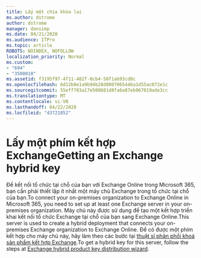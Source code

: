 ```yaml
---
title: Lấy một chìa khóa lai
ms.author: dstrome
author: dstrome
manager: dansimp
ms.date: 04/21/2020
ms.audience: ITPro
ms.topic: article
ROBOTS: NOINDEX, NOFOLLOW
localization_priority: Normal
ms.custom:
- "694"
- "3500010"
ms.assetid: f3195f97-4f11-482f-8cb4-58f1ab93cd8c
ms.openlocfilehash: 6d12b8e1a9b94b28d0007065446a1d55ac072e1c
ms.sourcegitcommit: 55eff703a17e500681d8fa6a87eb067019ade3cc
ms.translationtype: MT
ms.contentlocale: vi-VN
ms.lasthandoff: 04/22/2020
ms.locfileid: "43721852"
---
```

# <a name="getting-an-exchange-hybrid-key"></a><span data-ttu-id="4c7a5-102">Lấy một phím kết hợp Exchange</span><span class="sxs-lookup"><span data-stu-id="4c7a5-102">Getting an Exchange hybrid key</span></span>

<span data-ttu-id="4c7a5-103">Để kết nối tổ chức tại chỗ của bạn với Exchange Online trong Microsoft 365, bạn cần phải thiết lập ít nhất một máy chủ Exchange trong tổ chức tại chỗ của bạn.</span><span class="sxs-lookup"><span data-stu-id="4c7a5-103">To connect your on-premises organization to Exchange Online in Microsoft 365, you need to set up at least one Exchange server in your on-premises organization.</span></span> <span data-ttu-id="4c7a5-104">Máy chủ này được sử dụng để tạo một kết hợp triển khai kết nối tổ chức Exchange tại chỗ của bạn sang Exchange Online.</span><span class="sxs-lookup"><span data-stu-id="4c7a5-104">This server is used to create a hybrid deployment that connects your on-premises Exchange organization to Exchange Online.</span></span> <span data-ttu-id="4c7a5-105">Để có được một phím kết hợp cho máy chủ này, hãy làm theo các bước tại [thuật sĩ phân phối khoá sản phẩm kết hợp Exchange](https://aka.ms/hybridkey).</span><span class="sxs-lookup"><span data-stu-id="4c7a5-105">To get a hybrid key for this server, follow the steps at [Exchange hybrid product key distribution wizard](https://aka.ms/hybridkey).</span></span>
  